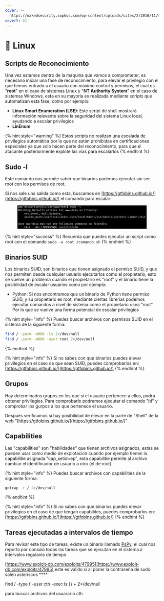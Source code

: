 ```yaml
---
cover: >-
  https://nakedsecurity.sophos.com/wp-content/uploads/sites/2/2016/11/root-1200.png
coverY: 81
---
```


# 🐧 Linux

## Scripts de Reconocimiento

Una vez estamos dentro de la maquina que vamos a comprometer, es necesario iniciar una fase de reconocimiento, para elevar el privilegio con el que hemos entrado a el usuario con máximo control y permisos, el cual es "**root**" en el caso de sistemas Linux y "**NT Authority System**" en el caso de sistemas Windows, esta en su mayoría es realizada mediante scripts que automatizan esta fase, como por ejemplo:

* **Linux Smart Enumeration (LSE)**: Este script de shell mostrará información relevante sobre la seguridad del sistema Linux local, ayudando a escalar privilegios
* **LinEnum**

{% hint style="warning" %}
Estos scripts no realizan una escalada de privilegios automática por lo que no están prohibidas en certificaciones especiales ya que solo hacen parte del reconocimiento, para que el atacante posteriormente explote las vías para escalarlos
{% endhint %}

## Sudo -l

Este comando nos permite saber que binarios podemos ejecutar sin ser root con los permisos de root.

Si nos sale una salida como esta, buscamos en [https://gtfobins.github.io/](https://gtfobins.github.io/) el comando para escalar:

<figure><img src="../.gitbook/assets/image (1) (1) (1) (1) (1) (1) (1) (1) (1).png" alt=""><figcaption></figcaption></figure>

{% hint style="success" %}
Recuerda que puedes ejecutar un script como root con el comando `sudo -u root /comando.sh`
{% endhint %}

## Binarios SUID

Los binarios SUID, son binarios que tienen asignado el permiso SUID, y que nos permiten desde cualquier usuario ejecutarlos como el propietario, esto se vuelve un problema cuando el propietario es "root" y el binario tiene la posibilidad de escalar usuarios como por ejemplo:

* Python: Si nos encontramos que un binario de Python tiene permiso SUID, y su propietario es root, mediante ciertas librerias podemos ejecutar comandos a nivel de sistema como el propietario osea "root". Por lo que se vuelve una forma potencial de escalar privilegios

{% hint style="info" %}
Puedes buscar archivos con permisos SUID en el sistema de la siguiente forma:

```sh
find / -perm -4000 -ls 2>/dev/null
find / -perm -4000 -user root 2>/dev/null
```
{% endhint %}

{% hint style="info" %}
Si no sabes con que binarios puedes elevar privilegios en el caso de que sean SUID, puedes comprobarlos en: [https://gtfobins.github.io/](https://gtfobins.github.io/)
{% endhint %}

## Grupos

Hay determinados grupos en los que si el usuario pertenece a ellos, podrá obtener privilegios. Para comprobarlo podremos ejecutar el comando "id" y comprobar los gurpos a los que pertenece el usuario.

Después verificamos si hay posibilidad de elevar en la parte de "Shell" de la web "[https://gtfobins.github.io/](https://gtfobins.github.io/)"

## Capabilities

Las "capabilities" son "habilidades" que tienen archivos asignados, estas se pueden usar como medio de explotación cuando por ejemplo tienen la capabilitie asignada "cap\_setid=ep", esta capabilitie permite al archivo cambiar el identificador de usuario a otro (el de root)

{% hint style="info" %}
Puedes buscar archivos con capabilities de la siguiente forma:

```sh
getcap -r / 2>/dev/null
```
{% endhint %}

{% hint style="info" %}
Si no sabes con que binarios puedes elevar privilegios en el caso de que tengan capabilites, puedes comprobarlos en: [https://gtfobins.github.io/](https://gtfobins.github.io/)
{% endhint %}

## Tareas ejecutadas a intervalos de tiempo

Para revisar este tipo de tareas, existe un binario llamado [PsPy](https://github.com/DominicBreuker/pspy), el cual nos reporta por consola todas las tareas que se ejecutan en el sistema a intervalos regulares de tiempo









[https://www.exploit-db.com/exploits/47995](https://www.exploit-db.com/exploits/47995) este es valido si al poner la contraseña de sudo salen asteriscos \*\*\*\*



find / -type f -user cth -exec ls {} + 2>/dev/null&#x20;

para buscar archivos del usuarario cth
